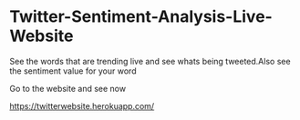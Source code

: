 # Twitter-Sentiment-Analysis-Live-Website
See the words that are trending live and see whats being tweeted.Also see the sentiment value for your word

Go to the website and see now 

https://twitterwebsite.herokuapp.com/
